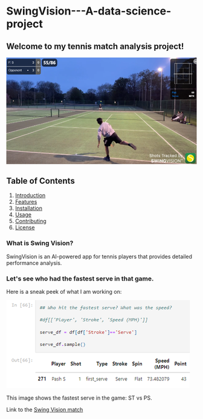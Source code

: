 # SwingVision---A-data-science-project

## Welcome to my tennis match analysis project!

![](SVscreenshot.png)

## Table of Contents
1. [Introduction](#introduction)
2. [Features](#features)
3. [Installation](#installation)
4. [Usage](#usage)
5. [Contributing](#contributing)
6. [License](#license)

### What is Swing Vision?

SwingVision is an AI-powered app for tennis players that provides detailed performance analysis.

### Let's see who had the fastest serve in that game.

Here is a sneak peek of what I am working on:

![Example Image](fastest_serve.png)

This image shows the fastest serve in the game: ST vs PS.

Link to the [Swing Vision match](https://swing.vision/matches/2b1cd6b2-7b15-41e4-893e-07050787d89b) 
